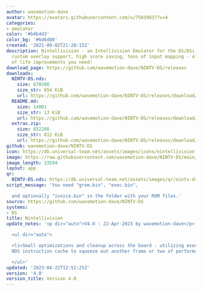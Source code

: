 ```yaml
---
author: wavemotion-dave
avatar: https://avatars.githubusercontent.com/u/75039837?v=4
categories:
- emulator
color: '#b4b4d3'
color_bg: '#6d6d80'
created: '2021-09-02T21:28:15Z'
description: Nintellivision - an Intellivision Emulator for the DS/DSi. High compatibility,
  custom overlay support, high score saving, tons of input mapping - all the quality
  of life improvements you need!
download_page: https://github.com/wavemotion-dave/NINTV-DS/releases
downloads:
  NINTV-DS.nds:
    size: 670208
    size_str: 654 KiB
    url: https://github.com/wavemotion-dave/NINTV-DS/releases/download/4.0/NINTV-DS.nds
  README.md:
    size: 14081
    size_str: 13 KiB
    url: https://github.com/wavemotion-dave/NINTV-DS/releases/download/4.0/README.md
  extras.zip:
    size: 832208
    size_str: 812 KiB
    url: https://github.com/wavemotion-dave/NINTV-DS/releases/download/4.0/extras.zip
github: wavemotion-dave/NINTV-DS
icon: https://db.universal-team.net/assets/images/icons/nintellivision.png
image: https://raw.githubusercontent.com/wavemotion-dave/NINTV-DS/main/arm9/gfx/bgTop.png
image_length: 33594
layout: app
qr:
  NINTV-DS.nds: https://db.universal-team.net/assets/images/qr/nintv-ds-nds.png
script_message: 'You need "grom.bin", "exec.bin",

  and optionally "ivoice.bin" in the folder with your ROM files.'
source: https://github.com/wavemotion-dave/NINTV-DS
systems:
- DS
title: Nintellivision
update_notes: '<p dir="auto">V4.0 : 22-Apr-2023 by wavemotion-dave</p>

  <ul dir="auto">

  <li>Small optimizations and cleanup across the board - utilizing every bit of the
  NDS instruction cache to squeeze out another frame or two of performance.</li>

  </ul>'
updated: '2023-04-22T12:52:25Z'
version: '4.0'
version_title: Version 4.0
---
```

